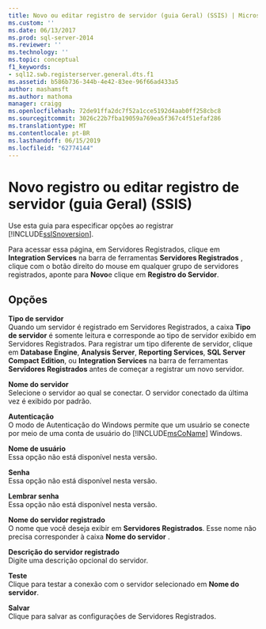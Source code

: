 ```yaml
---
title: Novo ou editar registro de servidor (guia Geral) (SSIS) | Microsoft Docs
ms.custom: ''
ms.date: 06/13/2017
ms.prod: sql-server-2014
ms.reviewer: ''
ms.technology: ''
ms.topic: conceptual
f1_keywords:
- sql12.swb.registerserver.general.dts.f1
ms.assetid: b586b736-344b-4e42-83ee-96f66ad433a5
author: mashamsft
ms.author: mathoma
manager: craigg
ms.openlocfilehash: 72de91ffa2dc7f52a1cce5192d4aab0ff258cbc8
ms.sourcegitcommit: 3026c22b7fba19059a769ea5f367c4f51efaf286
ms.translationtype: MT
ms.contentlocale: pt-BR
ms.lasthandoff: 06/15/2019
ms.locfileid: "62774144"
---
```

# <a name="new-or-edit-server-registration-general-tab-ssis"></a>Novo registro ou editar registro de servidor (guia Geral) (SSIS)
  Use esta guia para especificar opções ao registrar [!INCLUDE[ssISnoversion](../includes/ssisnoversion-md.md)].  
  
 Para acessar essa página, em Servidores Registrados, clique em **Integration Services** na barra de ferramentas **Servidores Registrados** , clique com o botão direito do mouse em qualquer grupo de servidores registrados, aponte para **Novo**e clique em **Registro do Servidor**.  
  
## <a name="options"></a>Opções  
 **Tipo de servidor**  
 Quando um servidor é registrado em Servidores Registrados, a caixa **Tipo de servidor** é somente leitura e corresponde ao tipo de servidor exibido em Servidores Registrados. Para registrar um tipo diferente de servidor, clique em **Database Engine**, **Analysis Server**, **Reporting Services**, **SQL Server Compact** **Edition**, ou **Integration Services** na barra de ferramentas **Servidores Registrados** antes de começar a registrar um novo servidor.  
  
 **Nome do servidor**  
 Selecione o servidor ao qual se conectar. O servidor conectado da última vez é exibido por padrão.  
  
 **Autenticação**  
 O modo de Autenticação do Windows permite que um usuário se conecte por meio de uma conta de usuário do [!INCLUDE[msCoName](../includes/msconame-md.md)] Windows.  
  
 **Nome de usuário**  
 Essa opção não está disponível nesta versão.  
  
 **Senha**  
 Essa opção não está disponível nesta versão.  
  
 **Lembrar senha**  
 Essa opção não está disponível nesta versão.  
  
 **Nome do servidor registrado**  
 O nome que você deseja exibir em **Servidores Registrados**. Esse nome não precisa corresponder à caixa **Nome do servidor** .  
  
 **Descrição do servidor registrado**  
 Digite uma descrição opcional do servidor.  
  
 **Teste**  
 Clique para testar a conexão com o servidor selecionado em **Nome do servidor**.  
  
 **Salvar**  
 Clique para salvar as configurações de Servidores Registrados.  
  
  
